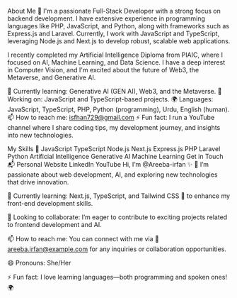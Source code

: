About Me 🚀
I'm a passionate Full-Stack Developer with a strong focus on backend development. I have extensive experience in programming languages like PHP, JavaScript, and Python, along with frameworks such as Express.js and Laravel. Currently, I work with JavaScript and TypeScript, leveraging Node.js and Next.js to develop robust, scalable web applications.

I recently completed my Artificial Intelligence Diploma from PIAIC, where I focused on AI, Machine Learning, and Data Science. I have a deep interest in Computer Vision, and I'm excited about the future of Web3, the Metaverse, and Generative AI.

🌱 Currently learning: Generative AI (GEN AI), Web3, and the Metaverse.
🔭 Working on: JavaScript and TypeScript-based projects.
🌍 Languages: JavaScript, TypeScript, PHP, Python (programming), Urdu, English (human).
📫 How to reach me: isfhan729@gmail.com
⚡ Fun fact: I run a YouTube channel where I share coding tips, my development journey, and insights into new technologies.

My Skills 🧠
JavaScript
TypeScript
Node.js
Next.js
Express.js
PHP
Laravel
Python
Artificial Intelligence
Generative AI
Machine Learning
Get in Touch 📬
Personal Website
LinkedIn
YouTube
Hi, I’m @Areeba-irfan ✨
👀 I’m passionate about web development, AI, and exploring new technologies that drive innovation.

🌱 Currently learning: Next.js, TypeScript, and Tailwind CSS 🚀 to enhance my front-end development skills.

💞️ Looking to collaborate: I’m eager to contribute to exciting projects related to frontend development and AI.

📫 How to reach me: You can connect with me via 📧 areeba.irfan@example.com for any inquiries or collaboration opportunities.

😄 Pronouns: She/Her

⚡ Fun fact: I love learning languages—both programming and spoken ones! 🌍
